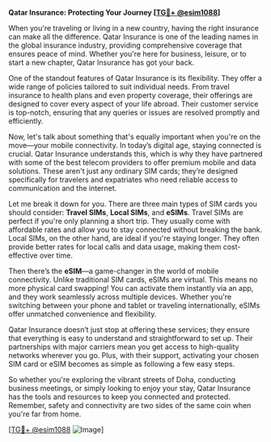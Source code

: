 **Qatar Insurance: Protecting Your Journey [[TG💪+ @esim1088](https://t.me/s/esim1088)]**

When you're traveling or living in a new country, having the right insurance can make all the difference. Qatar Insurance is one of the leading names in the global insurance industry, providing comprehensive coverage that ensures peace of mind. Whether you're here for business, leisure, or to start a new chapter, Qatar Insurance has got your back.

One of the standout features of Qatar Insurance is its flexibility. They offer a wide range of policies tailored to suit individual needs. From travel insurance to health plans and even property coverage, their offerings are designed to cover every aspect of your life abroad. Their customer service is top-notch, ensuring that any queries or issues are resolved promptly and efficiently.

Now, let's talk about something that's equally important when you're on the move—your mobile connectivity. In today’s digital age, staying connected is crucial. Qatar Insurance understands this, which is why they have partnered with some of the best telecom providers to offer premium mobile and data solutions. These aren't just any ordinary SIM cards; they’re designed specifically for travelers and expatriates who need reliable access to communication and the internet.

Let me break it down for you. There are three main types of SIM cards you should consider: **Travel SIMs**, **Local SIMs**, and **eSIMs**. Travel SIMs are perfect if you're only planning a short trip. They usually come with affordable rates and allow you to stay connected without breaking the bank. Local SIMs, on the other hand, are ideal if you're staying longer. They often provide better rates for local calls and data usage, making them cost-effective over time.

Then there’s the **eSIM**—a game-changer in the world of mobile connectivity. Unlike traditional SIM cards, eSIMs are virtual. This means no more physical card swapping! You can activate them instantly via an app, and they work seamlessly across multiple devices. Whether you're switching between your phone and tablet or traveling internationally, eSIMs offer unmatched convenience and flexibility.

Qatar Insurance doesn’t just stop at offering these services; they ensure that everything is easy to understand and straightforward to set up. Their partnerships with major carriers mean you get access to high-quality networks wherever you go. Plus, with their support, activating your chosen SIM card or eSIM becomes as simple as following a few easy steps.

So whether you're exploring the vibrant streets of Doha, conducting business meetings, or simply looking to enjoy your stay, Qatar Insurance has the tools and resources to keep you connected and protected. Remember, safety and connectivity are two sides of the same coin when you're far from home.

[[TG💪+ @esim1088](https://t.me/s/esim1088) ![Image](https://i.postimg.cc/Y0z9fWf4/image.png)]